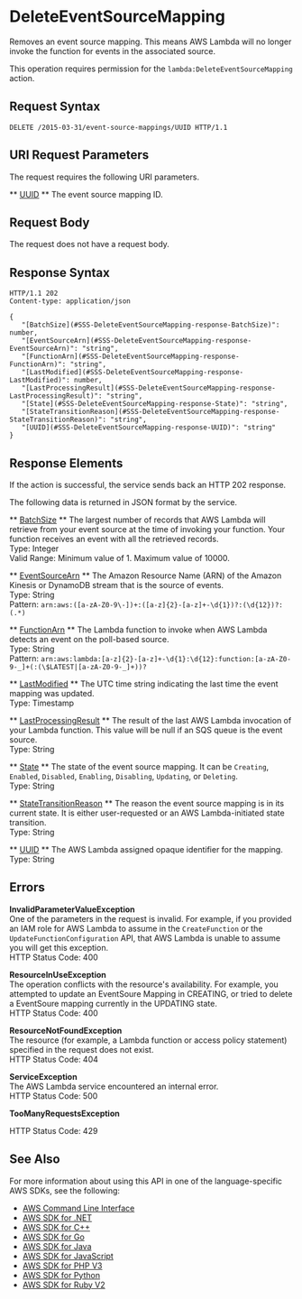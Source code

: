 # DeleteEventSourceMapping<a name="API_DeleteEventSourceMapping"></a>

Removes an event source mapping\. This means AWS Lambda will no longer invoke the function for events in the associated source\.

This operation requires permission for the `lambda:DeleteEventSourceMapping` action\.

## Request Syntax<a name="API_DeleteEventSourceMapping_RequestSyntax"></a>

```
DELETE /2015-03-31/event-source-mappings/UUID HTTP/1.1
```

## URI Request Parameters<a name="API_DeleteEventSourceMapping_RequestParameters"></a>

The request requires the following URI parameters\.

 ** [UUID](#API_DeleteEventSourceMapping_RequestSyntax) **   <a name="SSS-DeleteEventSourceMapping-request-UUID"></a>
The event source mapping ID\.

## Request Body<a name="API_DeleteEventSourceMapping_RequestBody"></a>

The request does not have a request body\.

## Response Syntax<a name="API_DeleteEventSourceMapping_ResponseSyntax"></a>

```
HTTP/1.1 202
Content-type: application/json

{
   "[BatchSize](#SSS-DeleteEventSourceMapping-response-BatchSize)": number,
   "[EventSourceArn](#SSS-DeleteEventSourceMapping-response-EventSourceArn)": "string",
   "[FunctionArn](#SSS-DeleteEventSourceMapping-response-FunctionArn)": "string",
   "[LastModified](#SSS-DeleteEventSourceMapping-response-LastModified)": number,
   "[LastProcessingResult](#SSS-DeleteEventSourceMapping-response-LastProcessingResult)": "string",
   "[State](#SSS-DeleteEventSourceMapping-response-State)": "string",
   "[StateTransitionReason](#SSS-DeleteEventSourceMapping-response-StateTransitionReason)": "string",
   "[UUID](#SSS-DeleteEventSourceMapping-response-UUID)": "string"
}
```

## Response Elements<a name="API_DeleteEventSourceMapping_ResponseElements"></a>

If the action is successful, the service sends back an HTTP 202 response\.

The following data is returned in JSON format by the service\.

 ** [BatchSize](#API_DeleteEventSourceMapping_ResponseSyntax) **   <a name="SSS-DeleteEventSourceMapping-response-BatchSize"></a>
The largest number of records that AWS Lambda will retrieve from your event source at the time of invoking your function\. Your function receives an event with all the retrieved records\.  
Type: Integer  
Valid Range: Minimum value of 1\. Maximum value of 10000\.

 ** [EventSourceArn](#API_DeleteEventSourceMapping_ResponseSyntax) **   <a name="SSS-DeleteEventSourceMapping-response-EventSourceArn"></a>
The Amazon Resource Name \(ARN\) of the Amazon Kinesis or DynamoDB stream that is the source of events\.  
Type: String  
Pattern: `arn:aws:([a-zA-Z0-9\-])+:([a-z]{2}-[a-z]+-\d{1})?:(\d{12})?:(.*)` 

 ** [FunctionArn](#API_DeleteEventSourceMapping_ResponseSyntax) **   <a name="SSS-DeleteEventSourceMapping-response-FunctionArn"></a>
The Lambda function to invoke when AWS Lambda detects an event on the poll\-based source\.  
Type: String  
Pattern: `arn:aws:lambda:[a-z]{2}-[a-z]+-\d{1}:\d{12}:function:[a-zA-Z0-9-_]+(:(\$LATEST|[a-zA-Z0-9-_]+))?` 

 ** [LastModified](#API_DeleteEventSourceMapping_ResponseSyntax) **   <a name="SSS-DeleteEventSourceMapping-response-LastModified"></a>
The UTC time string indicating the last time the event mapping was updated\.  
Type: Timestamp

 ** [LastProcessingResult](#API_DeleteEventSourceMapping_ResponseSyntax) **   <a name="SSS-DeleteEventSourceMapping-response-LastProcessingResult"></a>
The result of the last AWS Lambda invocation of your Lambda function\. This value will be null if an SQS queue is the event source\.  
Type: String

 ** [State](#API_DeleteEventSourceMapping_ResponseSyntax) **   <a name="SSS-DeleteEventSourceMapping-response-State"></a>
The state of the event source mapping\. It can be `Creating`, `Enabled`, `Disabled`, `Enabling`, `Disabling`, `Updating`, or `Deleting`\.  
Type: String

 ** [StateTransitionReason](#API_DeleteEventSourceMapping_ResponseSyntax) **   <a name="SSS-DeleteEventSourceMapping-response-StateTransitionReason"></a>
The reason the event source mapping is in its current state\. It is either user\-requested or an AWS Lambda\-initiated state transition\.  
Type: String

 ** [UUID](#API_DeleteEventSourceMapping_ResponseSyntax) **   <a name="SSS-DeleteEventSourceMapping-response-UUID"></a>
The AWS Lambda assigned opaque identifier for the mapping\.  
Type: String

## Errors<a name="API_DeleteEventSourceMapping_Errors"></a>

 **InvalidParameterValueException**   
One of the parameters in the request is invalid\. For example, if you provided an IAM role for AWS Lambda to assume in the `CreateFunction` or the `UpdateFunctionConfiguration` API, that AWS Lambda is unable to assume you will get this exception\.  
HTTP Status Code: 400

 **ResourceInUseException**   
The operation conflicts with the resource's availability\. For example, you attempted to update an EventSoure Mapping in CREATING, or tried to delete a EventSoure mapping currently in the UPDATING state\.   
HTTP Status Code: 400

 **ResourceNotFoundException**   
The resource \(for example, a Lambda function or access policy statement\) specified in the request does not exist\.  
HTTP Status Code: 404

 **ServiceException**   
The AWS Lambda service encountered an internal error\.  
HTTP Status Code: 500

 **TooManyRequestsException**   
   
HTTP Status Code: 429

## See Also<a name="API_DeleteEventSourceMapping_SeeAlso"></a>

For more information about using this API in one of the language\-specific AWS SDKs, see the following:
+  [AWS Command Line Interface](https://docs.aws.amazon.com/goto/aws-cli/lambda-2015-03-31/DeleteEventSourceMapping) 
+  [AWS SDK for \.NET](https://docs.aws.amazon.com/goto/DotNetSDKV3/lambda-2015-03-31/DeleteEventSourceMapping) 
+  [AWS SDK for C\+\+](https://docs.aws.amazon.com/goto/SdkForCpp/lambda-2015-03-31/DeleteEventSourceMapping) 
+  [AWS SDK for Go](https://docs.aws.amazon.com/goto/SdkForGoV1/lambda-2015-03-31/DeleteEventSourceMapping) 
+  [AWS SDK for Java](https://docs.aws.amazon.com/goto/SdkForJava/lambda-2015-03-31/DeleteEventSourceMapping) 
+  [AWS SDK for JavaScript](https://docs.aws.amazon.com/goto/AWSJavaScriptSDK/lambda-2015-03-31/DeleteEventSourceMapping) 
+  [AWS SDK for PHP V3](https://docs.aws.amazon.com/goto/SdkForPHPV3/lambda-2015-03-31/DeleteEventSourceMapping) 
+  [AWS SDK for Python](https://docs.aws.amazon.com/goto/boto3/lambda-2015-03-31/DeleteEventSourceMapping) 
+  [AWS SDK for Ruby V2](https://docs.aws.amazon.com/goto/SdkForRubyV2/lambda-2015-03-31/DeleteEventSourceMapping) 